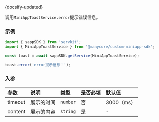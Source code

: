 {docsify-updated}

调用`MiniAppToastService.error`提示错误信息。

### 示例

```js
import { sappSDK } from 'servkit';
import { MiniAppToastService } from '@manycore/custom-miniapp-sdk';

const toast = await sappSDK.getService(MiniAppToastService);

toast.error('error提示信息！');
```

### 入参

| 参数 | 说明 | 类型 |  是否必填 | 默认值 |
| :-----| :---- | :---- | :----| :----|
| timeout | 展示的时间 | `number` |  否 | 3000（ms）|
| content | 展示的内容 | `string` |  是 | - |
